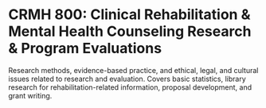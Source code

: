 # CRMH 800: Clinical Rehabilitation & Mental Health Counseling Research & Program Evaluations

Research methods, evidence-based practice, and ethical, legal, and cultural issues related to research and evaluation. Covers basic statistics, library research for rehabilitation-related information, proposal development, and grant writing.